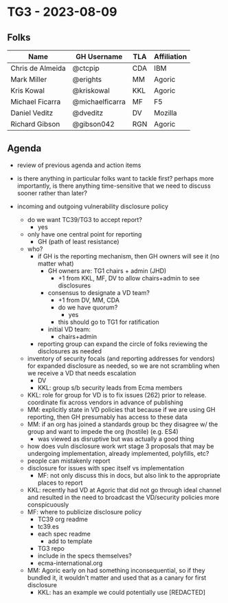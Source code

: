 # TG3 - 2023-08-09

## Folks

| Name             | GH Username     | TLA | Affiliation |
| ---------------- | --------------- | --- | ----------- |
| Chris de Almeida | @ctcpip         | CDA | IBM         |
| Mark Miller      | @erights        | MM  | Agoric      |
| Kris Kowal       | @kriskowal      | KKL | Agoric      |
| Michael Ficarra  | @michaelficarra | MF  | F5          |
| Daniel Veditz    | @dveditz        | DV  | Mozilla     |
| Richard Gibson   | @gibson042      | RGN | Agoric      |

## Agenda

- review of previous agenda and action items

- is there anything in particular folks want to tackle first? perhaps more importantly, is there anything time-sensitive that we need to discuss sooner rather than later?

- incoming and outgoing vulnerability disclosure policy
  - do we want TC39/TG3 to accept report?
    - yes
  - only have one central point for reporting
    - GH (path of least resistance)
  - who?
    - if GH is the reporting mechanism, then GH owners will see it (no matter what)
      - GH owners are: TG1 chairs + admin (JHD)
        - +1 from KKL, MF, DV to allow chairs+admin to see disclosures
      - consensus to designate a VD team?
        - +1 from DV, MM, CDA
        - do we have quorum?
          - yes
        - this should go to TG1 for ratification
      - initial VD team:
        - chairs+admin
    - reporting group can expand the circle of folks reviewing the disclosures as needed
  - inventory of security focals (and reporting addresses for vendors) for expanded disclosure as needed, so we are not scrambling when we receive a VD that needs escalation
    - DV
    - KKL: group s/b security leads from Ecma members
  - KKL: role for group for VD is to fix issues (262) prior to release. coordinate fix across vendors in advance of publishing
  - MM: explicitly state in VD policies that because if we are using GH reporting, then GH presumably has access to these data
  - MM: if an org has joined a standards group bc they disagree w/ the group and want to impede the org (hostile) (e.g. ES4)
    - was viewed as disruptive but was actually a good thing
  - how does vuln disclosure work wrt stage 3 proposals that may be undergoing implementation, already implemented, polyfills, etc?
  - people can mistakenly report
  - disclosure for issues with spec itself vs implementation
    - MF: not only discuss this in docs, but also link to the appropriate places to report
  - KKL: recently had VD at Agoric that did not go through ideal channel and resulted in the need to broadcast the VD/security policies more conspicuously
  - MF: where to publicize disclosure policy
    - TC39 org readme
    - tc39.es
    - each spec readme
      - add to template
    - TG3 repo
    - include in the specs themselves?
    - ecma-international.org
  - MM: Agoric early on had something inconsequential, so if they bundled it, it wouldn't matter and used that as a canary for first disclosure
    - KKL: has an example we could potentially use [REDACTED]
